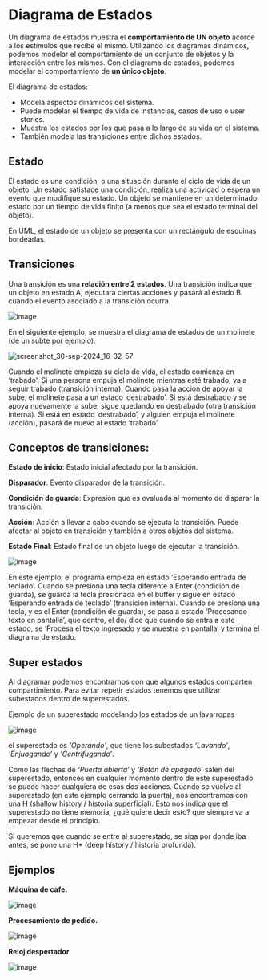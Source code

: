 # Diagrama de Estados

Un diagrama de estados muestra el **comportamiento de UN objeto** acorde a los estímulos que recibe el mismo.
Utilizando los diagramas dinámicos, podemos modelar el comportamiento de un conjunto de objetos y la interacción entre los mismos.
Con el diagrama de estados, podemos modelar el comportamiento de **un único objeto**.

El diagrama de estados:
- Modela aspectos dinámicos del sistema.
- Puede modelar el tiempo de vida de instancias, casos de uso o user stories.
- Muestra los estados por los que pasa a lo largo de su vida en el sistema.
- También modela las transiciones entre dichos estados.

## Estado

El estado es una condición, o una situación durante el ciclo de vida de un objeto.
Un estado satisface una condición, realiza una actividad o espera un evento que modifique su estado.
Un objeto se mantiene en un determinado estado por un tiempo de vida finito (a menos que sea el estado terminal del objeto).


En UML, el estado de un objeto se presenta con un rectángulo de esquinas bordeadas.

## Transiciones

Una transición es una **relación entre 2 estados**.
Una transición indica que un objeto en estado A, ejecutará ciertas acciones y pasará al estado B cuando el evento asociado a la transición ocurra.

![image](https://github.com/user-attachments/assets/1344cccc-38f8-4799-9d40-f5fb6c61465d)


En el siguiente ejemplo, se muestra el diagrama de estados de un molinete (de un subte por ejemplo).

![screenshot_30-sep-2024_16-32-57](https://github.com/user-attachments/assets/c596212e-252d-492c-aae7-d6575ce52872)


Cuando el molinete empieza su ciclo de vida, el estado comienza en ‘trabado'. Si una persona empuja el molinete mientras esté trabado, va a seguir trabado (transición interna). Cuando pasa la acción de apoyar la sube, el molinete pasa a un estado ‘destrabado’. Si está destrabado y se apoya nuevamente la sube, sigue quedando en destrabado (otra transición interna). Si está en estado ‘destrabado’, y alguien empuja el molinete (acción), pasará de nuevo al estado ‘trabado’.

## Conceptos de transiciones:

**Estado de inicio**: Estado inicial afectado por la transición.

**Disparador**: Evento disparador de la transición.

**Condición de guarda**: Expresión que es evaluada al momento de disparar la transición.

**Acción**: Acción a llevar a cabo cuando se ejecuta la transición. Puede afectar al objeto en transición y también a otros objetos del sistema.

**Estado Final**: Estado final de un objeto luego de ejecutar la transición.


![image](https://github.com/user-attachments/assets/bfd87cb8-0144-420f-973f-7800e389a25d)

En este ejemplo, el programa empieza en estado ‘Esperando entrada de teclado’. Cuando se presiona una tecla diferente a Enter (condición de guarda), se guarda la tecla presionada en el buffer y sigue en estado ‘Esperando entrada de teclado’ (transición interna). Cuando se presiona una tecla, y es el Enter (condición de guarda), se pasa a estado ‘Procesando texto en pantalla’, que dentro, el do/ dice que cuando se entra a este estado, se ‘Procesa el texto ingresado y se muestra en pantalla’ y termina el diagrama de estado.

## Super estados

Al diagramar podemos encontrarnos con que algunos estados comparten compartimiento.
Para evitar repetir estados tenemos que utilizar subestados dentro de superestados.

Ejemplo de un superestado modelando los estados de un lavarropas

![image](https://github.com/user-attachments/assets/5d9db6b5-ae5f-44a8-84a4-524958bd875b)

el superestado es *‘Operando’*, que tiene los subestados *‘Lavando’*, *‘Enjuagando’* y *‘Centrifugando’*.

Como las flechas de *‘Puerta abierta’* y *‘Botón de apagado’* salen del superestado, entonces en cualquier momento dentro de este superestado se puede hacer cualquiera de esas dos acciones.
Cuando se vuelve al superestado (en este ejemplo cerrando la puerta), nos encontramos con una H (shallow history / historia superficial). Esto nos indica que el superestado no tiene memoria, ¿qué quiere decir esto? que siempre va a empezar desde el principio.

Si queremos que cuando se entre al superestado, se siga por donde iba antes, se pone una H* (deep history / historia profunda).

## Ejemplos

**Máquina de cafe.**

![image](https://github.com/user-attachments/assets/3617bc45-5d6e-4bfb-b582-edb934b1e1f5)


**Procesamiento de pedido.**

![image](https://github.com/user-attachments/assets/6dfe81bb-eae6-4949-ada0-598f29e7def6)


**Reloj despertador**

![image](https://github.com/user-attachments/assets/db7929d8-fffa-474a-96bd-3c3237efc261)

